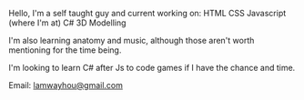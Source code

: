Hello, I'm a self taught guy and current working on:
HTML
CSS
Javascript (where I'm at)
C#
3D Modelling 

I'm also learning anatomy and music, although those aren't worth mentioning for the time being.

I'm looking to learn C# after Js to code games if I have the chance and time.

Email: lamwayhou@gmail.com
